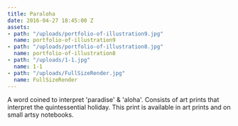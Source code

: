 ```yaml
---
title: Paraloha
date: 2016-04-27 18:45:00 Z
assets:
- path: "/uploads/portfolio-of-illustration9.jpg"
  name: portfolio-of-illustration9
- path: "/uploads/portfolio-of-illustration8.jpg"
  name: portfolio-of-illustration8
- path: "/uploads/1-1.jpg"
  name: 1-1
- path: "/uploads/FullSizeRender.jpg"
  name: FullSizeRender
---
```


A word coined to interpret 'paradise' & 'aloha'. Consists of art prints that interpret the quintessential holiday. This print is available in art prints and on small artsy notebooks.
